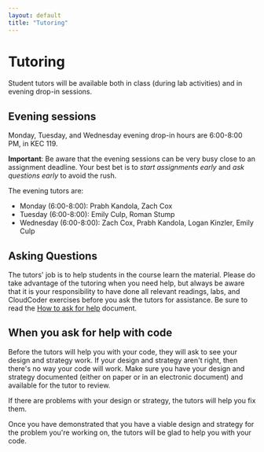 ```yaml
---
layout: default
title: "Tutoring"
---
```


# Tutoring

Student tutors will be available both in class (during lab activities) and in evening drop-in sessions.

## Evening sessions

Monday, Tuesday, and Wednesday evening drop-in hours are 6:00-8:00 PM, in KEC 119.

**Important**: Be aware that the evening sessions can be very busy close to an assignment deadline.  Your best bet is to *start assignments early* and *ask questions early* to avoid the rush.

The evening tutors are:

* Monday    (6:00-8:00):  Prabh Kandola, Zach Cox
* Tuesday   (6:00-8:00):  Emily Culp, Roman Stump
* Wednesday (6:00-8:00):  Zach Cox, Prabh Kandola, Logan Kinzler, Emily Culp

<!--  
**Tutoring is available Monday-Thursday from 6:30-8:30pm in KEC119.** Please be sure to *sign-in* if you attend a tutoring session so we can track how many students are using the tutors.
-->

## Asking Questions

The tutors' job is to help students in the course learn the material.  Please do take advantage of the tutoring when you need help, but always be aware that it is your responsibility to have done all relevant readings, labs, and CloudCoder exercises before you ask the tutors for assistance.  Be sure to read the [How to ask for help](HowToAskForHelp.html) document.

## When you ask for help with code

Before the tutors will help you with your code, they will ask to see your design and strategy work.  If your design and strategy aren't right, then there's no way your code will work.  Make sure you have your design and strategy documented (either on paper or in an electronic document) and available for the tutor to review.

If there are problems with your design or strategy, the tutors will help you fix them.

Once you have demonstrated that you have a viable design and strategy for the problem you're working on, the tutors will be glad to help you with your code.

<!--
## In class

The in-class tutors are:

* Section 101 (Snyder - KEC119),  8:00-9:15):  Jason Constantine, Patrick Nelson
* Section 102 (Snyder - KEC119), 10:00-11:15): Joel Horne(W,F), Josh Gross(W), Andrew Georgiou(F)
* Section 103 (Hake - KEC123),    8:00-9:15):  Alyssa McDevitt, Madison Tibbett 

## Evening sessions

Monday, Tuesday, Wednesday, and Thursday evening drop-in hours are 6:00-8:30 PM, in KEC 119.

**Important**: Be aware that the evening sessions can be very busy close to an assignment deadline.  Your best bet is to *start assignments early* and *ask questions early* to avoid the rush.

The evening tutors are:

* Monday    (6:00-8:30):  Jason Constantine, Andrew Georgiou 
* Tuesday   (6:00-8:30):  Joel Horne, Johnny Quinteros
* Wednesday (6:00-8:30):  Alyssa McDevitt, Patrick Nelson
* Thursday  (6:00-8:30):  Joel Horne, Johnny Quinteros

<!-- vim:set wrap: ­-->
<!-- vim:set linebreak: -->
<!-- vim:set nolist: -->
